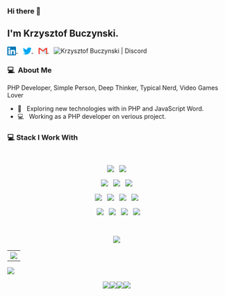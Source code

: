 ### Hi there 👋
## I'm Krzysztof Buczynski.
<p align="left">
<a href="https://www.linkedin.com/in/krzysztof-buczynski-59008b152" target="_blank">
  <img align="center" alt="Krzysztof Buczynski | Linkedin" width="20px" src="https://github.com/SatYu26/SatYu26/blob/master/Assets/Linkedin.svg" />
</a> &nbsp;&nbsp;
<a href="https://twitter.com/NashPL" target="_blank">
  <img align="center" alt="Krzysztof buczynski | Twitter" width="20px" src="https://github.com/SatYu26/SatYu26/blob/master/Assets/Twitter.svg" />
</a> &nbsp;&nbsp;
<a href="mailto:nash25pl@gmail.com" >
  <img align="center" alt="Krzysztof Buczynski | Gmail" width="20px" src="https://github.com/SatYu26/SatYu26/blob/master/Assets/Gmail.svg" />
</a> &nbsp;&nbsp;
  <img align="center" alt="Krzysztof Buczynski | Discord" width="20px" src="https://discord.com/assets/3437c10597c1526c3dbd98c737c2bcae.svg" />
&nbsp;&nbsp;
</p>

### 💻 &nbsp;About Me 

<p align=left>
PHP Developer, Simple Person, Deep Thinker, Typical Nerd, Video Games Lover
</p>

- 🤔 &nbsp; Exploring new technologies with in PHP and JavaScript Word.
- :computer: &nbsp; Working as a PHP developer on verious project. 

### 💻 Stack I Work With

<br>
<p align="center">
  <img src="https://img.shields.io/badge/-Amazon&nbsp;AWS-232F3E?logo=amazonaws&logoColor=white&style=for-the-badge" height="25"/>
    &nbsp;
  <img src="https://img.shields.io/badge/-GitHub-232F3E?logo=GitHub&logoColor=white&style=for-the-badge" height="25"/>
</p>  
<p align="center">
  <img src="https://img.shields.io/badge/-JavaScript-232F3E?logo=JavaScript&logoColor=white&style=for-the-badge" height="25"/>
  &nbsp;
  <img src="https://img.shields.io/badge/-HTML-232F3E?logo=HTML5&logoColor=white&style=for-the-badge" height="25"/>
  &nbsp;
  <img src="https://img.shields.io/badge/CSS-232F3E?style=for-the-badge&logo=css3&logoColor=white" height="25">
</p> 
<p align="center">
  <img src="https://img.shields.io/badge/MySQL-232F3E?style=for-the-badge&logo=mysql&logoColor=white" height="25">
  &nbsp;
  <img src="https://img.shields.io/badge/Ruby-232F3E?style=for-the-badge&logo=ruby&logoColor=white" height="25">
  &nbsp;  
  <img src="https://img.shields.io/badge/PHP-232F3E?style=for-the-badge&logo=php&logoColor=white" height="25">
  &nbsp;
  <img src="https://img.shields.io/badge/Vagrant-232F3E?style=for-the-badge&logo=vagrant&logoColor=white" height="25">
</p>
<p align="center">
  &nbsp;
    <img src="https://img.shields.io/badge/phpstorm-232F3E?style=for-the-badge&logo=phpstorm&logoColor=white" height="25">
  &nbsp;
  <img src="https://img.shields.io/badge/Visual_Studio_Code-232F3E?style=for-the-badge&logo=visual%20studio%20code&logoColor=white" height="25">
  &nbsp;
  <img src="https://img.shields.io/badge/Slack-232F3E?style=for-the-badge&logo=slack&logoColor=white" height="25">
    &nbsp;
  <img src="https://img.shields.io/badge/Discord-232F3E?style=for-the-badge&logo=discord&logoColor=white" height="25">
</p>
<br>
<p  align="center">
  <img src="https://user-images.githubusercontent.com/73097560/115834477-dbab4500-a447-11eb-908a-139a6edaec5c.gif">             
  <br>
  <table border="0" align="center">
    <tr border="0">
      <td width="100%" align="center">
        <img  align="center"  src="https://github-readme-stats.anuraghazra1.vercel.app/api/top-langs/?username=kbuczynski-nashpl&theme=dark&hide_border=true&no-bg=true&no-frame=true&langs_count=6&hide=java"/>
      </td>
    </tr>
</table>
<img src="https://user-images.githubusercontent.com/73097560/115834477-dbab4500-a447-11eb-908a-139a6edaec5c.gif">             
<p align="center">
<img src="https://i.imgur.com/gX6sVbK.jpg" width="auto" height="100"><img src="https://i.imgur.com/gX6sVbK.jpg" width="auto" height="100"><img src="https://i.imgur.com/gX6sVbK.jpg" width="auto" height="100"><img src="https://i.imgur.com/gX6sVbK.jpg" width="auto" height="100">
</p>
